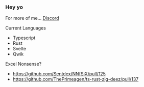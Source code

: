 ### Hey yo

For more of me... [Discord](http://discord.gg/zAypMTH)

Current Languages
- Typescript
- Rust
- Svelte
- Qwik

Excel Nonsense?
- https://github.com/Sentdex/NNfSiX/pull/125
- https://github.com/ThePrimeagen/ts-rust-zig-deez/pull/137
